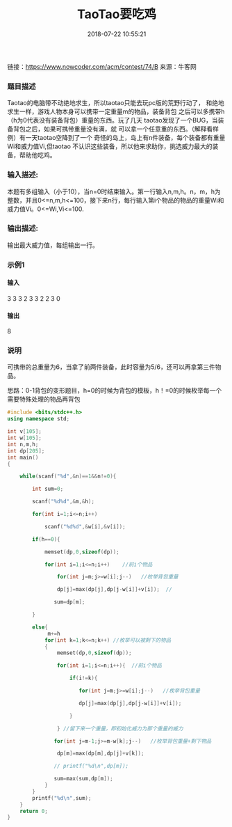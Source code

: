 ﻿---
title: TaoTao要吃鸡
date: 2018-07-22 10:55:21
tags:
- 背包问题
- Nowcoder
- C++
categories:
- ACM
- 背包问题
description: 2018年全国多校算法寒假训练营练习比赛（第二场）B(0 1背包变化 特殊处理一个物品)
top:
---


链接：https://www.nowcoder.com/acm/contest/74/B
来源：牛客网

### 题目描述


 Taotao的电脑带不动绝地求生，所以taotao只能去玩pc版的荒野行动了，
和绝地求生一样，游戏人物本身可以携带一定重量m的物品，装备背包
之后可以多携带h（h为0代表没有装备背包）重量的东西。玩了几天
taotao发现了一个BUG，当装备背包之后，如果可携带重量没有满，就
可以拿一个任意重的东西。（解释看样例）有一天taotao空降到了一个
奇怪的岛上，岛上有n件装备，每个装备都有重量Wi和威力值Vi,但taotao
不认识这些装备，所以他来求助你，挑选威力最大的装备，帮助他吃鸡。

### 输入描述:
本题有多组输入（小于10），当n=0时结束输入。第一行输入n,m,h。n，m，h为整数，并且0<=n,m,h<=100，接下来n行，每行输入第i个物品的物品的重量Wi和威力值Vi。0<=Wi,Vi<=100.
### 输出描述:
输出最大威力值，每组输出一行。

### 示例1

#### 输入

3 3 3
2 3
3 2
2 3
0


#### 输出

8


### 说明

可携带的总重量为6，当拿了前两件装备，此时容量为5/6，还可以再拿第三件物品。

思路：0-1背包的变形题目，h=0的时候为背包的模板，h！=0的时候枚举每一个需要特殊处理的物品再背包
```c++
#include <bits/stdc++.h>
using namespace std;

int v[105];
int w[105];
int n,m,h;
int dp[205];
int main()
{

    while(scanf("%d",&n)==1&&n!=0){

        int sum=0;

        scanf("%d%d",&m,&h);

        for(int i=1;i<=n;i++)

            scanf("%d%d",&w[i],&v[i]);

        if(h==0){

            memset(dp,0,sizeof(dp));

            for(int i=1;i<=n;i++)    //前i个物品

                for(int j=m;j>=w[i];j--)   //枚举背包重量

                dp[j]=max(dp[j],dp[j-w[i]]+v[i]);  //

               sum=dp[m];

        }

        else{
             m+=h
            for(int k=1;k<=n;k++) //枚举可以被剩下的物品
            {
                memset(dp,0,sizeof(dp));

                for(int i=1;i<=n;i++){  //前i个物品

                    if(i!=k){

                       for(int j=m;j>=w[i];j--)   //枚举背包重量

                       dp[j]=max(dp[j],dp[j-w[i]]+v[i]);

                    }

                } //留下来一个重量，即初始化威力为那个重量的威力

               for(int j=m-1;j>=m-w[k];j--)   //枚举背包重量+剩下物品

                dp[m]=max(dp[m],dp[j]+v[k]);

               // printf("%d\n",dp[m]);

               sum=max(sum,dp[m]);
            }
        }
        printf("%d\n",sum);
    }
    return 0;
}

```

